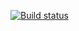 [![Build status](https://ci.appveyor.com/api/projects/status/oaqmna6jd31g15bx?svg=true)](https://ci.appveyor.com/project/Evgeny257/aqa-1-3)
